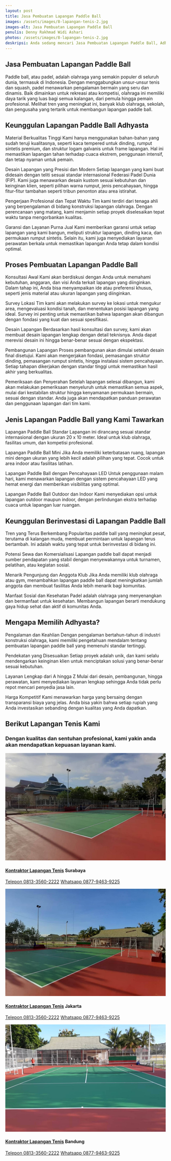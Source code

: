 ```yaml
---
layout: post
title: Jasa Pembuatan Lapangan Paddle Ball
images: /assets/images/8-lapangan-tenis-2.jpg
images-alt: Jasa Pembuatan Lapangan Paddle Ball
penulis: Denny Rakhmad Widi Ashari
photos: /assets/images/8-lapangan-tenis-2.jpg
deskripsi: Anda sedang mencari Jasa Pembuatan Lapangan Paddle Ball, Adhyasta dapat mewujudkan lapangan tenis yang indah, Segera Hubungi Kami !
---
```

<section class="features11 cid-rravbvzsVT" id="features11-5">
    <div class="container">
        <div class="col-md-12">
            <div class="media-container-row">
                <div class=" align-left aside-content">
                    <h2 class="mbr-title pt-2 mbr-fonts-style display-2">
                    Jasa Pembuatan Lapangan Paddle Ball
                    </h2>
                    <div class="mbr-section-text">
                        <p class="mbr-text mb-5 pt-3 mbr-light mbr-fonts-style display-5">
                            Paddle ball, atau padel, adalah olahraga yang semakin populer di seluruh dunia, termasuk di Indonesia. Dengan menggabungkan unsur-unsur tenis dan squash, padel menawarkan pengalaman bermain yang seru dan dinamis. Baik dimainkan untuk rekreasi atau kompetisi, olahraga ini memiliki daya tarik yang luas bagi semua kalangan, dari pemula hingga pemain profesional. Melihat tren yang meningkat ini, banyak klub olahraga, sekolah, dan pengusaha yang tertarik untuk membangun lapangan paddle ball.
                        </p>
                    </div>
                    <h2 class="mbr-title pt-2 mbr-fonts-style display-2">
                    Keunggulan Lapangan Paddle Ball Adhyasta
                    </h2>
                    <div class="mbr-section-text">
                        <p class="mbr-text mb-5 pt-3 mbr-light mbr-fonts-style display-5">
                           Material Berkualitas Tinggi
                           Kami hanya menggunakan bahan-bahan yang sudah teruji kualitasnya, seperti kaca tempered untuk dinding, rumput sintetis premium, dan struktur logam galvanis untuk frame lapangan. Hal ini memastikan lapangan tahan terhadap cuaca ekstrem, penggunaan intensif, dan tetap nyaman untuk pemain.
                        </p>
                        <p class="mbr-text mb-5 pt-3 mbr-light mbr-fonts-style display-5">
                            Desain Lapangan yang Presisi dan Modern
                            Setiap lapangan yang kami buat didesain dengan teliti sesuai standar internasional Federasi Padel Dunia (FIP). Kami juga menawarkan desain kustom sesuai kebutuhan dan keinginan klien, seperti pilihan warna rumput, jenis pencahayaan, hingga fitur-fitur tambahan seperti tribun penonton atau area istirahat.
                        </p>
                        <p class="mbr-text mb-5 pt-3 mbr-light mbr-fonts-style display-5">
                            Pengerjaan Profesional dan Tepat Waktu
                            Tim kami terdiri dari tenaga ahli yang berpengalaman di bidang konstruksi lapangan olahraga. Dengan perencanaan yang matang, kami menjamin setiap proyek diselesaikan tepat waktu tanpa mengorbankan kualitas.
                        </p>
                        <p class="mbr-text mb-5 pt-3 mbr-light mbr-fonts-style display-5">
                            Garansi dan Layanan Purna Jual
                            Kami memberikan garansi untuk setiap lapangan yang kami bangun, meliputi struktur lapangan, dinding kaca, dan permukaan rumput sintetis. Selain itu, kami juga menyediakan layanan perawatan berkala untuk memastikan lapangan Anda tetap dalam kondisi optimal.
                        </p>
                    </div>
                    <h2 class="mbr-title pt-2 mbr-fonts-style display-2">
                    Proses Pembuatan Lapangan Paddle Ball
                    </h2>
                    <div class="mbr-section-text">
                        <p class="mbr-text mb-5 pt-3 mbr-light mbr-fonts-style display-5">
                           Konsultasi Awal
                           Kami akan berdiskusi dengan Anda untuk memahami kebutuhan, anggaran, dan visi Anda terkait lapangan yang diinginkan. Dalam tahap ini, Anda bisa menyampaikan ide atau preferensi khusus, seperti jenis material atau ukuran lapangan yang diinginkan.
                        </p>
                        <p class="mbr-text mb-5 pt-3 mbr-light mbr-fonts-style display-5">
                            Survey Lokasi
                            Tim kami akan melakukan survey ke lokasi untuk mengukur area, mengevaluasi kondisi tanah, dan menentukan posisi lapangan yang ideal. Survey ini penting untuk memastikan bahwa lapangan akan dibangun dengan fondasi yang kuat dan sesuai spesifikasi.
                        </p>
                        <p class="mbr-text mb-5 pt-3 mbr-light mbr-fonts-style display-5">
                            Desain Lapangan
                            Berdasarkan hasil konsultasi dan survey, kami akan membuat desain lapangan lengkap dengan detail teknisnya. Anda dapat merevisi desain ini hingga benar-benar sesuai dengan ekspektasi.
                        </p>
                        <p class="mbr-text mb-5 pt-3 mbr-light mbr-fonts-style display-5">
                            Pembangunan Lapangan
                            Proses pembangunan akan dimulai setelah desain final disetujui. Kami akan mengerjakan fondasi, pemasangan struktur dinding, pemasangan rumput sintetis, hingga instalasi sistem pencahayaan. Setiap tahapan dikerjakan dengan standar tinggi untuk memastikan hasil akhir yang berkualitas.
                        </p>
                        <p class="mbr-text mb-5 pt-3 mbr-light mbr-fonts-style display-5">
                            Pemeriksaan dan Penyerahan
                            Setelah lapangan selesai dibangun, kami akan melakukan pemeriksaan menyeluruh untuk memastikan semua aspek, mulai dari kestabilan struktur hingga kenyamanan permukaan bermain, sesuai dengan standar. Anda juga akan mendapatkan panduan perawatan dan penggunaan lapangan dari tim kami.
                        </p>
                    </div>
                    <h2 class="mbr-title pt-2 mbr-fonts-style display-2">
                    Jenis Lapangan Paddle Ball yang Kami Tawarkan
                    </h2>
                    <div class="mbr-section-text">
                        <p class="mbr-text mb-5 pt-3 mbr-light mbr-fonts-style display-5">
                            Lapangan Paddle Ball Standar
                            Lapangan ini dirancang sesuai standar internasional dengan ukuran 20 x 10 meter. Ideal untuk klub olahraga, fasilitas umum, dan kompetisi profesional.
                        </p>
                        <p class="mbr-text mb-5 pt-3 mbr-light mbr-fonts-style display-5">
                            Lapangan Paddle Ball Mini
                            Jika Anda memiliki keterbatasan ruang, lapangan mini dengan ukuran yang lebih kecil adalah pilihan yang tepat. Cocok untuk area indoor atau fasilitas latihan.
                        </p>
                        <p class="mbr-text mb-5 pt-3 mbr-light mbr-fonts-style display-5">
                            Lapangan Paddle Ball dengan Pencahayaan LED
                            Untuk penggunaan malam hari, kami menawarkan lapangan dengan sistem pencahayaan LED yang hemat energi dan memberikan visibilitas yang optimal.
                        </p>
                        <p class="mbr-text mb-5 pt-3 mbr-light mbr-fonts-style display-5">
                            Lapangan Paddle Ball Outdoor dan Indoor
                            Kami menyediakan opsi untuk lapangan outdoor maupun indoor, dengan perlindungan ekstra terhadap cuaca untuk lapangan luar ruangan.
                        </p>
                    </div>
                    <h2 class="mbr-title pt-2 mbr-fonts-style display-2">
                    Keunggulan Berinvestasi di Lapangan Paddle Ball
                    </h2>
                    <div class="mbr-section-text">
                        <p class="mbr-text mb-5 pt-3 mbr-light mbr-fonts-style display-5">
                            Tren yang Terus Berkembang
                            Popularitas paddle ball yang meningkat pesat, terutama di kalangan muda, membuat permintaan untuk lapangan terus bertambah. Ini adalah waktu yang tepat untuk berinvestasi di bidang ini.
                        </p>
                        <p class="mbr-text mb-5 pt-3 mbr-light mbr-fonts-style display-5">
                            Potensi Sewa dan Komersialisasi
                            Lapangan paddle ball dapat menjadi sumber pendapatan yang stabil dengan menyewakannya untuk turnamen, pelatihan, atau kegiatan sosial.
                        </p>
                        <p class="mbr-text mb-5 pt-3 mbr-light mbr-fonts-style display-5">
                            Menarik Pengunjung dan Anggota Klub
                            Jika Anda memiliki klub olahraga atau gym, menambahkan lapangan paddle ball dapat meningkatkan jumlah anggota dan membuat fasilitas Anda lebih menarik bagi komunitas.
                        </p>
                        <p class="mbr-text mb-5 pt-3 mbr-light mbr-fonts-style display-5">
                            Manfaat Sosial dan Kesehatan
                            Padel adalah olahraga yang menyenangkan dan bermanfaat untuk kesehatan. Membangun lapangan berarti mendukung gaya hidup sehat dan aktif di komunitas Anda.
                        </p>
                    </div>
                    <h2 class="mbr-title pt-2 mbr-fonts-style display-2">
                    Mengapa Memilih Adhyasta?
                    </h2>
                    <div class="mbr-section-text">
                        <p class="mbr-text mb-5 pt-3 mbr-light mbr-fonts-style display-5">
                            Pengalaman dan Keahlian
                            Dengan pengalaman bertahun-tahun di industri konstruksi olahraga, kami memiliki pengetahuan mendalam tentang pembuatan lapangan paddle ball yang memenuhi standar tertinggi.
                        </p>
                        <p class="mbr-text mb-5 pt-3 mbr-light mbr-fonts-style display-5">
                            Pendekatan yang Disesuaikan
                            Setiap proyek adalah unik, dan kami selalu mendengarkan keinginan klien untuk menciptakan solusi yang benar-benar sesuai kebutuhan.
                        </p>
                        <p class="mbr-text mb-5 pt-3 mbr-light mbr-fonts-style display-5">
                            Layanan Lengkap dari A hingga Z
                            Mulai dari desain, pembangunan, hingga perawatan, kami menyediakan layanan lengkap sehingga Anda tidak perlu repot mencari penyedia jasa lain.
                        </p>
                        <p class="mbr-text mb-5 pt-3 mbr-light mbr-fonts-style display-5">
                            Harga Kompetitif
                            Kami menawarkan harga yang bersaing dengan transparansi biaya yang jelas. Anda bisa yakin bahwa setiap rupiah yang Anda investasikan sebanding dengan kualitas yang Anda dapatkan.
                        </p>
                    </div>
                </div>
            </div>
        </div>
    </div>
</section>
<section class="features15 cid-rr5Cowf967" id="features15-e">
    <div class="container">
        <h2 class="mbr-section-title pb-3 align-center mbr-fonts-style display-2">
            Berikut Lapangan Tenis Kami
        </h2>
        <h3 class="mbr-section-subtitle display-5 align-center mbr-fonts-style">
            Dengan kualitas dan sentuhan profesional, kami yakin anda akan mendapatkan kepuasan layanan kami.
        </h3>
        <div class="media-container-row container pt-5 mt-2">
            <div class="col-12 col-md-6 mb-4 col-lg-4">
                <div class="card flip-card p-5 align-center">
                    <div class="card-front card_cont">
                        <img src="/assets/images/8-lapangan-tenis-6.jpg" alt="adhyasta">
                    </div>
                    <div class="card_back card_cont">
                        <h4 class="card-title display-5 py-2 mbr-fonts-style">
                            <a href="/produk/spesialis-lapangan-tenis/">Kontraktor Lapangan Tenis</a> Surabaya
                        </h4>
                        <p class="mbr-text mbr-fonts-style display-7">
                            <a class="btn btn-primary display-4" href="tel:+6281335602222">Telepon 0813-3560-2222</a>
                            <a class="btn btn-primary display-4" href="https://api.whatsapp.com/send?text=Hallo%20Adhyasta.com%20(Nama)%20(Alamat)%20&amp;phone=6287794639225">Whatsapp 0877-9463-9225</a>
                        </p>
                    </div>
                </div>
            </div>
            <div class="col-12 col-md-6 mb-4 col-lg-4">
                <div class="card flip-card p-5 align-center">
                    <div class="card-front card_cont">
                        <img src="/assets/images/8-lapangan-tenis-3.jpg" alt="adhyasta">
                    </div>
                    <div class="card_back card_cont">
                        <h4 class="card-title py-2 mbr-fonts-style display-5">
                            <a href="/produk/spesialis-lapangan-tenis/">Kontraktor Lapangan Tenis</a> Jakarta
                        </h4>
                        <p class="mbr-text mbr-fonts-style display-7">
                            <a class="btn btn-primary display-4" href="tel:+6281335602222">Telepon 0813-3560-2222</a>
                            <a class="btn btn-primary display-4" href="https://api.whatsapp.com/send?text=Hallo%20Adhyasta.com%20(Nama)%20(Alamat)%20&amp;phone=6287794639225">Whatsapp 0877-9463-9225</a>
                        </p>
                    </div>
                </div>
            </div>
            <div class="col-12 col-md-6 mb-4 col-lg-4">
                <div class="card flip-card p-5 align-center">
                    <div class="card-front card_cont">
                        <img src="/assets/images/8-lapangan-tenis-4.jpg" alt="adhyasta">
                    </div>
                    <div class="card_back card_cont">
                        <h4 class="card-title py-2 mbr-fonts-style display-5">
                            <a href="/produk/spesialis-lapangan-tenis/">Kontraktor Lapangan Tenis</a> Bandung
                        </h4>
                        <p class="mbr-text mbr-fonts-style display-7">
                            <a class="btn btn-primary display-4" href="tel:+6281335602222">Telepon 0813-3560-2222</a>
                            <a class="btn btn-primary display-4" href="https://api.whatsapp.com/send?text=Hallo%20Adhyasta.com%20(Nama)%20(Alamat)%20&amp;phone=6287794639225">Whatsapp 0877-9463-9225</a>
                        </p>
                    </div>
                </div>
            </div>
        </div>
    </div>
</section>